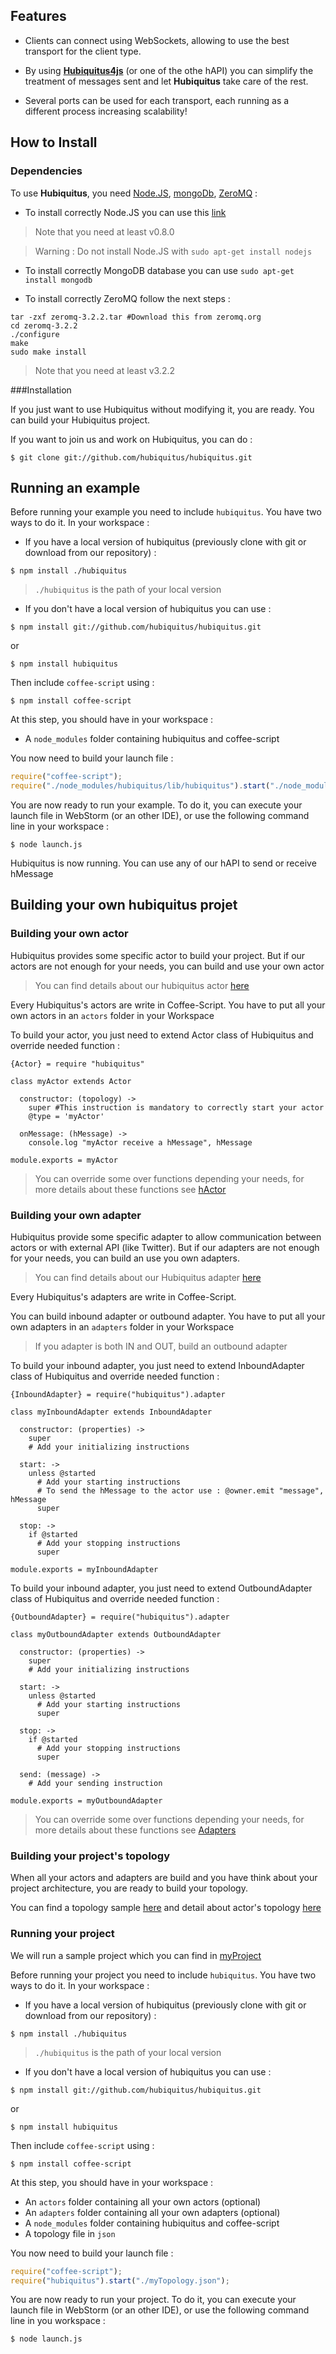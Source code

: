 ## Features

* Clients can connect using WebSockets, allowing to use the best transport for the client type.

* By using [**Hubiquitus4js**](https://github.com/hubiquitus/hubiquitus4js) (or one of the othe hAPI) you can simplify the treatment of messages sent
and let **Hubiquitus** take care of the rest.

* Several ports can be used for each transport, each running as a different
process increasing scalability!

## How to Install
### Dependencies

To use **Hubiquitus**, you need [Node.JS](http://nodejs.org), [mongoDb](http://www.mongodb.org), [ZeroMQ](http://www.zeromq.org) :

* To install correctly Node.JS you can use this [link](https://github.com/joyent/node/wiki/Installation)

> Note that you need at least v0.8.0

> Warning : Do not install Node.JS with `sudo apt-get install nodejs`

* To install correctly MongoDB database you can use `sudo apt-get install mongodb`

* To install correctly ZeroMQ follow the next steps :

```
tar -zxf zeromq-3.2.2.tar #Download this from zeromq.org
cd zeromq-3.2.2
./configure
make
sudo make install
```
> Note that you need at least v3.2.2

###Installation

If you just want to use Hubiquitus without modifying it, you are ready. You can build your Hubiquitus project.

If you want to join us and work on Hubiquitus, you can do :

```
$ git clone git://github.com/hubiquitus/hubiquitus.git
```
## Running an example

Before running your example you need to include `hubiquitus`. You have two ways to do it. In your workspace :
* If you have a local version of hubiquitus (previously clone with git or download from our repository) :
```
$ npm install ./hubiquitus
```
> `./hubiquitus` is the path of your local version

* If you don't have a local version of hubiquitus you can use :
```
$ npm install git://github.com/hubiquitus/hubiquitus.git
```
or
```
$ npm install hubiquitus
```

Then include `coffee-script` using :

```
$ npm install coffee-script
```

At this step, you should have in your workspace :
* A `node_modules` folder containing hubiquitus and coffee-script

You now need to build your launch file :

```js
require("coffee-script");
require("./node_modules/hubiquitus/lib/hubiquitus").start("./node_modules/hubiquitus/samples/sample1.json");
```

You are now ready to run your example. To do it, you can execute your launch file in WebStorm (or an other IDE), or use the following command line in your workspace :

```
$ node launch.js
```

Hubiquitus is now running. You can use any of our hAPI to send or receive hMessage

## Building your own hubiquitus projet

### Building your own actor

Hubiquitus provides some specific actor to build your project. But if our actors are not enough for your needs, you can build and use your own actor

> You can find details about our hubiquitus actor [here](https://github.com/hubiquitus/hubiquitus/tree/master/docs/actors)

Every Hubiquitus's actors are write in Coffee-Script. You have to put all your own actors in an `actors` folder in your Workspace

To build your actor, you just need to extend Actor class of Hubiquitus and override needed function :

```coffee-script
{Actor} = require "hubiquitus"

class myActor extends Actor

  constructor: (topology) ->
    super #This instruction is mandatory to correctly start your actor
    @type = 'myActor'

  onMessage: (hMessage) ->
    console.log "myActor receive a hMessage", hMessage

module.exports = myActor
```

> You can override some over functions depending your needs, for more details about these functions see [hActor](https://github.com/hubiquitus/hubiquitus/tree/master/docs/actors/hActor.md)

### Building your own adapter

Hubiquitus provide some specific adapter to allow communication between actors or with external API (like Twitter). But if our adapters are not enough for your needs, you can build an use you own adapters.

> You can find details about our Hubiquitus adapter [here](https://github.com/hubiquitus/hubiquitus/tree/master/docs/adapters)

Every Hubiquitus's adapters are write in Coffee-Script.

You can build inbound adapter or outbound adapter. You have to put all your own adapters in an `adapters` folder in your Workspace

> If you adapter is both IN and OUT, build an outbound adapter

To build your inbound adapter, you just need to extend InboundAdapter class of Hubiquitus and override needed function :

```coffee-script
{InboundAdapter} = require("hubiquitus").adapter

class myInboundAdapter extends InboundAdapter

  constructor: (properties) ->
    super
    # Add your initializing instructions

  start: ->
    unless @started
      # Add your starting instructions
      # To send the hMessage to the actor use : @owner.emit "message", hMessage
      super

  stop: ->
    if @started
      # Add your stopping instructions
      super

module.exports = myInboundAdapter
```

To build your inbound adapter, you just need to extend OutboundAdapter class of Hubiquitus and override needed function :

```coffee-script
{OutboundAdapter} = require("hubiquitus").adapter

class myOutboundAdapter extends OutboundAdapter

  constructor: (properties) ->
    super
    # Add your initializing instructions

  start: ->
    unless @started
      # Add your starting instructions
      super

  stop: ->
    if @started
      # Add your stopping instructions
      super

  send: (message) ->
    # Add your sending instruction

module.exports = myOutboundAdapter
```
> You can override some over functions depending your needs, for more details about these functions see [Adapters](https://github.com/hubiquitus/hubiquitus/tree/master/docs/adapters/hAdapters.md)

### Building your project's topology

When all your actors and adapters are build and you have think about your project architecture, you are ready to build your topology.

You can find a topology sample [here](https://github.com/hubiquitus/hubiquitus/tree/master/samples/myProject/myTopology.json) and detail about actor's topology [here](https://github.com/hubiquitus/hubiquitus/tree/master/docs/actors)

### Running your project

We will run a sample project which you can find in [myProject](https://github.com/hubiquitus/hubiquitus/tree/master/samples/myProject)

Before running your project you need to include `hubiquitus`. You have two ways to do it. In your workspace :
* If you have a local version of hubiquitus (previously clone with git or download from our repository) :
```
$ npm install ./hubiquitus
```
> `./hubiquitus` is the path of your local version

* If you don't have a local version of hubiquitus you can use :
```
$ npm install git://github.com/hubiquitus/hubiquitus.git
```
or
```
$ npm install hubiquitus
```

Then include `coffee-script` using :

```
$ npm install coffee-script
```

At this step, you should have in your workspace :
* An `actors` folder containing all your own actors (optional)
* An `adapters` folder containing all your own adapters (optional)
* A `node_modules` folder containing hubiquitus and coffee-script
* A topology file in `json`

You now need to build your launch file :

```js
require("coffee-script");
require("hubiquitus").start("./myTopology.json");
```

You are now ready to run your project. To do it, you can execute your launch file in WebStorm (or an other IDE), or use the following command line in you workspace :

```
$ node launch.js
```
